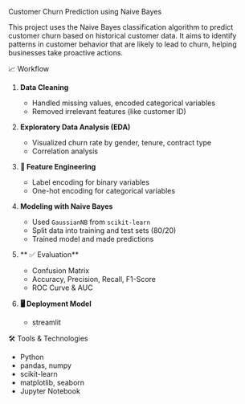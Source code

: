 Customer Churn Prediction using Naive Bayes

This project uses the Naive Bayes classification algorithm to predict customer churn based on historical customer data. It aims to identify patterns in customer behavior that are likely to lead to churn, helping businesses take proactive actions.

📈 Workflow

1. **Data Cleaning**
   - Handled missing values, encoded categorical variables
   - Removed irrelevant features (like customer ID)

2. **Exploratory Data Analysis (EDA)**
   - Visualized churn rate by gender, tenure, contract type
   - Correlation analysis

3. **🧰 Feature Engineering**
   - Label encoding for binary variables
   - One-hot encoding for categorical variables

4. **Modeling with Naive Bayes**
   - Used `GaussianNB` from `scikit-learn`
   - Split data into training and test sets (80/20)
   - Trained model and made predictions

5. ** ✅ Evaluation**
   - Confusion Matrix
   - Accuracy, Precision, Recall, F1-Score
   - ROC Curve & AUC

6. **🖥️ Deployment Model**
   - streamlit


🛠 Tools & Technologies
- Python
- pandas, numpy
- scikit-learn
- matplotlib, seaborn
- Jupyter Notebook
